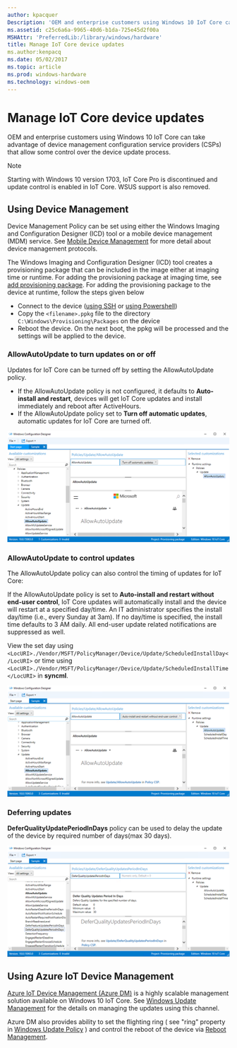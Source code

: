 ```yaml
---
author: kpacquer
Description: 'OEM and enterprise customers using Windows 10 IoT Core can take advantage of device management configuration service providers (CSPs) that allow some control over the device update process.'
ms.assetid: c25c6a6a-9965-40d6-b1da-725e45d2f00a
MSHAttr: 'PreferredLib:/library/windows/hardware'
title: Manage IoT Core device updates
ms.author:kenpacq
ms.date: 05/02/2017
ms.topic: article
ms.prod: windows-hardware
ms.technology: windows-oem
---
```


# Manage IoT Core device updates


OEM and enterprise customers using Windows 10 IoT Core can take advantage of device management configuration service providers (CSPs) that allow some control over the device update process.

>[!NOTE]
>Starting with Windows 10 version 1703, IoT Core Pro is discontinued and update control is enabled in IoT Core. WSUS support is also removed. 

## Using Device Management

Device Management Policy can be set using either the Windows Imaging and Configuration Designer (ICD) tool or a mobile device management (MDM) service. See [Mobile Device Management](https://docs.microsoft.com/windows/client-management/mdm/index) for more detail about device management protocols.

The Windows Imaging and Configuration Designer (ICD) tool creates a provisioning package that can be included in the image either at imaging time or runtime.
For adding the provisioning package at imaging time, see [add provisioning package](https://docs.microsoft.com/windows-hardware/manufacture/iot/add-a-provisioning-package-to-an-image).
For adding the provisioning package to the device at runtime, follow the steps given below
* Connect to the device ([using SSH](https://docs.microsoft.com/windows/iot-core/connect-your-device/ssh) or [using Powershell](https://docs.microsoft.com/windows/iot-core/connect-your-device/powershell))
* Copy the `<filename>.ppkg` file to the directory `C:\Windows\Provisioning\Packages` on the device
* Reboot the device. On the next boot, the ppkg will be processed and the settings will be applied to the device.


### AllowAutoUpdate to turn updates on or off


Updates for IoT Core can be turned off by setting the AllowAutoUpdate policy.

-   If the AllowAutoUpdate policy is not configured, it defaults to **Auto-install and restart**, devices will get IoT Core updates and install immediately and reboot after ActiveHours.
-   If the AllowAutoUpdate policy set to **Turn off automatic updates**, automatic updates for IoT Core are turned off.

![allowautoupdate5](images/policy1.png)

### AllowAutoUpdate to control updates


The AllowAutoUpdate policy can also control the timing of updates for IoT Core:

If the AllowAutoUpdate policy is set to **Auto-install and restart without end-user control**, IoT Core updates will automatically install and the device will restart at a specified day/time. An IT administrator specifies the install day/time (i.e., every Sunday at 3am). 
If no day/time is specified, the install time defaults to 3 AM daily. All end-user update related notifications are suppressed as well.

View the set day using ` <LocURI>./Vendor/MSFT/PolicyManager/Device/Update/ScheduledInstallDay</LocURI>` or time using ` <LocURI>./Vendor/MSFT/PolicyManager/Device/Update/ScheduledInstallTime</LocURI>` in **syncml**.

![allowautoupdate4](images/policy2.png)

### Deferring updates


**DeferQualityUpdatePeriodInDays** policy can be used to delay the update of the device by required number of days(max 30 days).

![deferupdate1](images/policy3.png)

## Using Azure IoT Device Management

[Azure IoT Device Management (Azure DM)](https://docs.microsoft.com/windows/iot-core/manage-your-device/azureiotdm) is a highly scalable management solution available on Windows 10 IoT Core. See  [Windows Update Management](https://github.com/ms-iot/iot-core-azure-dm-client/blob/master/docs/windows-update-management.md) for the details on managing the updates using this channel. 

Azure DM also provides ability to set the flighting ring ( see "ring" property in [Windows Update Policy](https://github.com/ms-iot/iot-core-azure-dm-client/blob/master/docs/windows-update-management.md#windows-update-policy) ) and control the reboot of the device via [Reboot Management](https://github.com/ms-iot/iot-core-azure-dm-client/blob/master/docs/reboot-management.md).
